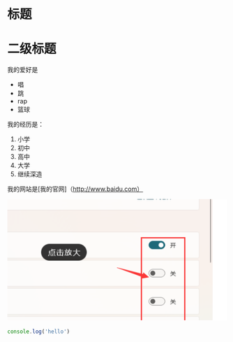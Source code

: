 # 标题
# 二级标题

我的爱好是

* 唱
* 跳
* rap
* 篮球

我的经历是：

1. 小学
2. 初中
3. 高中
4. 大学
5. 继续深造

我的网站是[我的官网]（http://www.baidu.com）

![一张图片](1.png)

```javascript
console.log('hello')
```